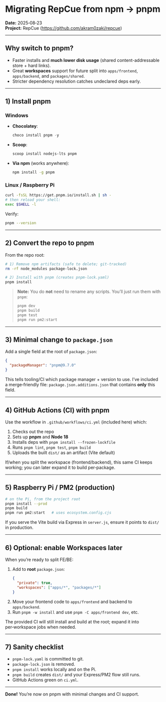 # Migrating RepCue from npm → pnpm

**Date:** 2025‑08‑23  
**Project:** RepCue (https://github.com/akram0zaki/repcue)

---

## Why switch to pnpm?
- Faster installs and **much lower disk usage** (shared content-addressable store + hard links).
- Great **workspaces** support for future split into `apps/frontend`, `apps/backend`, and `packages/shared`.
- Stricter dependency resolution catches undeclared deps early.

---

## 1) Install pnpm

### Windows
- **Chocolatey**:
  ```powershell
  choco install pnpm -y
  ```
- **Scoop**:
  ```powershell
  scoop install nodejs-lts pnpm
  ```
- **Via npm** (works anywhere):
  ```bash
  npm install -g pnpm
  ```

### Linux / Raspberry Pi
```bash
curl -fsSL https://get.pnpm.io/install.sh | sh -
# then reload your shell:
exec $SHELL -l
```

Verify:
```bash
pnpm --version
```

---

## 2) Convert the repo to pnpm

From the repo root:
```bash
# 1) Remove npm artifacts (safe to delete; git-tracked)
rm -rf node_modules package-lock.json

# 2) Install with pnpm (creates pnpm-lock.yaml)
pnpm install
```

> **Note:** You do **not** need to rename any scripts. You’ll just run them with `pnpm`:
> ```bash
> pnpm dev
> pnpm build
> pnpm test
> pnpm run pm2:start
> ```

---

## 3) Minimal change to `package.json`
Add a single field at the root of `package.json`:
```json
{
  "packageManager": "pnpm@9.7.0"
}
```
This tells tooling/CI which package manager + version to use.
I’ve included a merge‑friendly file: `package.json.additions.json` that contains **only** this field.

---

## 4) GitHub Actions (CI) with pnpm
Use the workflow in `.github/workflows/ci.yml` (included here) which:
1. Checks out the repo
2. Sets up **pnpm** and **Node 18**
3. Installs deps with `pnpm install --frozen-lockfile`
4. Runs `pnpm lint`, `pnpm test`, `pnpm build`
5. Uploads the built `dist/` as an artifact (Vite default)

If/when you split the workspace (frontend/backend), this same CI keeps working; you can later expand it to build per‑package.

---

## 5) Raspberry Pi / PM2 (production)

```bash
# on the Pi, from the project root
pnpm install --prod
pnpm build
pnpm run pm2:start   # uses ecosystem.config.cjs
```

If you serve the Vite build via Express in `server.js`, ensure it points to `dist/` in production.

---

## 6) Optional: enable Workspaces later
When you’re ready to split FE/BE:
1. Add to **root** `package.json`:
   ```json
   {
     "private": true,
     "workspaces": ["apps/*", "packages/*"]
   }
   ```
2. Move your frontend code to `apps/frontend` and backend to `apps/backend`.
3. Run `pnpm -w install` and use `pnpm -C apps/frontend dev`, etc.

The provided CI will still install and build at the root; expand it into per‑workspace jobs when needed.

---

## 7) Sanity checklist
- `pnpm-lock.yaml` is committed to git.
- `package-lock.json` is removed.
- `pnpm install` works locally and on the Pi.
- `pnpm build` creates `dist/` and your Express/PM2 flow still runs.
- GitHub Actions green on `ci.yml`.

---

**Done!** You’re now on pnpm with minimal changes and CI support.